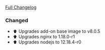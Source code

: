 [Full Changelog][changelog]

### Changed

- ⬆ Upgrades add-on base image to v8.0.5
- ⬆ Upgrades nginx to 1.18.0-r1
- ⬆ Upgrades nodejs to 12.18.4-r0

[changelog]: https://github.com/hassio-addons/addon-log-viewer/compare/v0.9.0...v0.9.1